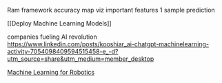 
Ram framework
accuracy
map viz
important features
1 sample prediction

[[Deploy Machine Learning Models]]



companies fueling AI revolution
https://www.linkedin.com/posts/kooshiar_ai-chatgpt-machinelearning-activity-7054098409594515458-e_-d?utm_source=share&utm_medium=member_desktop

[Machine Learning for Robotics](https://www.linkedin.com/posts/alishba-imran-_robotics-deeplearning-machinelearning-activity-7071948947669331968-z0Mp?utm_source=share&utm_medium=member_desktop)
